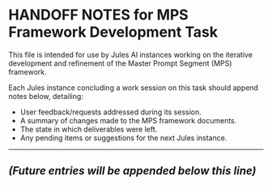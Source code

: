 # HANDOFF NOTES for MPS Framework Development Task

This file is intended for use by Jules AI instances working on the iterative development and refinement of the Master Prompt Segment (MPS) framework.

Each Jules instance concluding a work session on this task should append notes below, detailing:
- User feedback/requests addressed during its session.
- A summary of changes made to the MPS framework documents.
- The state in which deliverables were left.
- Any pending items or suggestions for the next Jules instance.

---
*(Future entries will be appended below this line)*
---
